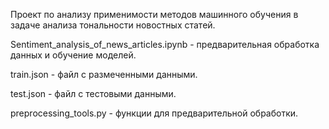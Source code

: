 Проект по анализу применимости методов машинного обучения в задаче анализа тональности новостных статей.

Sentiment_analysis_of_news_articles.ipynb - предварительная обработка данных и обучение моделей.

train.json - файл с размеченными данными.

test.json - файл с тестовыми данными.

preprocessing_tools.py - функции для предварительной обработки.
